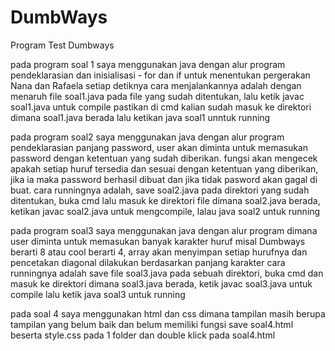 # DumbWays
Program Test Dumbways

pada program soal 1 saya menggunakan java
dengan alur program pendeklarasian dan inisialisasi - for dan if untuk menentukan pergerakan Nana dan Rafaela setiap detiknya
cara menjalankannya adalah dengan menaruh file soal1.java pada file yang sudah ditentukan, lalu ketik javac soal1.java untuk compile pastikan di cmd kalian sudah masuk ke direktori dimana soal1.java berada
lalu ketikan java soal1 unntuk running

pada program soal2 saya menggunakan java
dengan alur program pendeklarasian panjang password, user akan diminta untuk memasukan password dengan ketentuan yang sudah diberikan.
fungsi akan mengecek apakah setiap huruf tersedia dan sesuai dengan ketentuan yang diberikan, jika ia maka password berhasil dibuat dan jika tidak pasword akan gagal di buat.
cara runningnya adalah, save soal2.java pada direktori yang sudah ditentukan, buka cmd lalu masuk ke direktori file dimana soal2.java berada, ketikan javac soal2.java untuk mengcompile, lalau java soal2 untuk running

pada program soal3 saya menggunakan java
dengan alur program dimana user diminta untuk memasukan banyak karakter huruf misal Dumbways berarti 8 atau cool berarti 4, array akan menyimpan setiap hurufnya dan pencetakan diagonal dilakukan berdasarkan panjang karakter
cara runningnya adalah save file soal3.java pada sebuah direktori, buka cmd dan masuk ke direktori dimana soal3.java berada, ketik javac soal3.java untuk compile lalu ketik java soal3 untuk running

pada soal 4 saya menggunakan html dan css
dimana tampilan masih berupa tampilan yang belum baik dan belum memiliki fungsi
save soal4.html beserta style.css pada 1 folder dan double klick pada soal4.html
